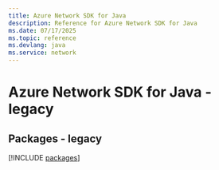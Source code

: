 ```yaml
---
title: Azure Network SDK for Java
description: Reference for Azure Network SDK for Java
ms.date: 07/17/2025
ms.topic: reference
ms.devlang: java
ms.service: network
---
```

# Azure Network SDK for Java - legacy
## Packages - legacy
[!INCLUDE [packages](network-index.md)]